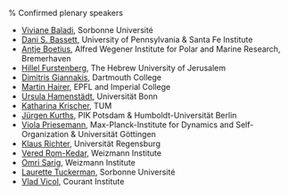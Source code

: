 % Confirmed plenary speakers

- [Viviane Baladi](http://baladi.perso.math.cnrs.fr/), Sorbonne Université
- [Dani S. Bassett](https://live-sas-physics.pantheon.sas.upenn.edu/people/standing-faculty/danielle-bassett), University of Pennsylvania & Santa Fe Institute
- [Antje Boetius](https://www.awi.de/ueber-uns/organisation/mitarbeiter/detailseite/antje-boetius.html), Alfred Wegener Institute for Polar and Marine Research, Bremerhaven
- [Hillel Furstenberg](https://mathematics.huji.ac.il/people/hillel-furstenberg),  The Hebrew University of Jerusalem
- [Dimitris Giannakis](https://giannakis.host.dartmouth.edu/), Dartmouth College
- [Martin Hairer](https://www.hairer.org/), EPFL and Imperial College
- [Ursula Hamenstädt](https://www.math.uni-bonn.de/people/ursula/), Universität Bonn
- [Katharina Krischer](https://www.professoren.tum.de/krischer-katharina), TUM
- [Jürgen Kurths](https://www.pik-potsdam.de/members/kurths), PIK Potsdam & Humboldt-Universität Berlin
- [Viola Priesemann](https://www.viola-priesemann.de/), Max-Planck-Institute for Dynamics and Self-Organization & Universität Göttingen 
- [Klaus Richter](https://www.uni-regensburg.de/physics/richter/complex-quantum-systems), Universität Regensburg
- [Vered Rom-Kedar](https://www.wisdom.weizmann.ac.il/~vered/), Weizmann Institute
- [Omri Sarig](https://www.weizmann.ac.il/math/sarigo/), Weizmann Institute 
- [Laurette Tuckerman](https://blog.espci.fr/laurette/), Sorbonne Université
- [Vlad Vicol](https://cims.nyu.edu/~vicol/), Courant Institute

